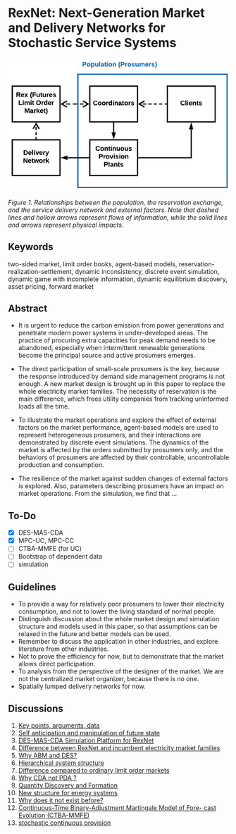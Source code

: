 
# RexNet: Next-Generation Market and Delivery Networks for Stochastic Service Systems

![](./images/1-1.png)

_Figure 1. Relationships between the population, the reservation exchange, and the service delivery network and external factors. Note that dashed lines and hollow arrows represent flows of information, while the solid lines and arrows represent physical impacts._

## Keywords

two-sided market, limit order books, agent-based models, reservation-realization-settlement, dynamic inconsistency, discrete event simulation, dynamic game with incomplete information, dynamic equilibrium discovery, asset pricing, forward market

## Abstract

- It is urgent to reduce the carbon emission from power generations and penetrate modern power systems in under-developed areas. The practice of procuring extra capacities for peak demand needs to be abandoned, especially when intermittent renewable generations become the principal source and active prosumers emerges.
- The direct participation of small-scale prosumers is the key, because the response introduced by demand side management programs is not enough. A new market design is brought up in this paper to replace the whole electricity market families. The necessity of reservation is the main difference, which frees utility companies from tracking uninformed loads all the time.

- To illustrate the market operations and explore the effect of external factors on the market performance, agent-based models are used to represent heterogeneous prosumers, and their interactions are demonstrated by discrete event simulations. The dynamics of the market is affected by the orders submitted by prosumers only, and the behaviors of prosumers are affected by their controllable, uncontrollable production and consumption.
- The resilience of the market against sudden changes of external factors is explored. Also, parameters describing prosumers have an impact on market operations. From the simulation, we find that ...

## To-Do

- [x] DES-MAS-CDA
- [x] MPC-UC, MPC-CC
- [ ] CTBA-MMFE (for UC)
- [ ] Bootstrap of dependent data
- [ ] simulation
<!-- - [ ] responsive
- [ ] Multi-State CTBA-MMFE -->

## Guidelines

- To provide a way for relatively poor prosumers to lower their electricity consumption, and not to lower the living standard of normal people.
- Distinguish discussion about the whole market design and simulation structure and models used in this paper, so that assumptions can be relaxed in the future and better models can be used.
- Remember to discuss the application in other industries, and explore literature from other industries.
- Not to prove the efficiency for now, but to demonstrate that the market allows direct participation.
- To analysis from the perspective of the designer of the market. We are not the centralized market organizer, because there is no one.
- Spatially lumped delivery networks for now.

## Discussions

1. [Key points, arguments, data](./discussion/1.md)
2. [Self anticipation and manipulation of future state](./discussion/2.md)
3. [DES-MAS-CDA Simulation Platform for RexNet](./discussion/3.md)
4. [Difference between RexNet and incumbent electricity market families](./discussion/4.md)
5. [Why ABM and DES?](./discussion/5.md)
6. [Hierarchical system structure](./discussion/6.md)
7. [Difference compared to ordinary limit order markets](./discussion/7.md)
8. [Why CDA not PDA ?](./discussion/8.md)
9. [Quantity Discovery and Formation](./discussion/9.md)
10. [New structure for energy systems](./discussion/10.md)
11. [Why does it not exist before?](./discussion/11.md)
12. [Continuous-Time Binary-Adjustment Martingale Model of Fore- cast Evolution (CTBA-MMFE)](./discussion/12.pdf)
13. [stochastic continuous provision](./discussion/13.md)
